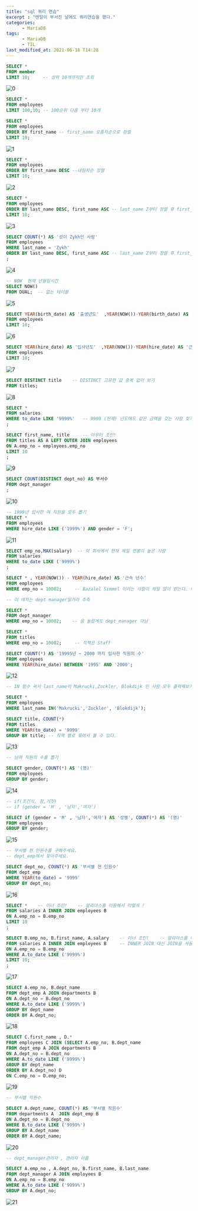 ```yaml
---
title: "sql 쿼리 연습"
excerpt : "멘탈이 부서진 날에도 쿼리연습을 했다."
categories:
      - MariaDB
tags:
      - MariaDB
      - TIL  
last_modified_at: 2021-06-18 T14:28
---
```


```sql
SELECT *
FROM member
LIMIT 10;     -- 상위 10개까지만 조회
```

![0](/assets/20210618/0.png)

```sql
SELECT *
FROM employees
LIMIT 100,10; -- 100순위 다음 부터 10개
```

```sql
SELECT *
FROM employees
ORDER BY first_name -- first_name 오름차순으로 정렬
LIMIT 10;
```

![1](/assets/20210618/1.png)

```sql
SELECT *
FROM employees
ORDER BY first_name DESC --내림차순 정렬
LIMIT 10;
```

![2](/assets/20210618/2.png)

```sql
SELECT *
FROM employees
ORDER BY last_name DESC, first_name ASC -- last_name Z부터 정렬 후 first_name 오름차순 정렬
LIMIT 10;
```

![3](/assets/20210618/3.png)

```sql
SELECT COUNT(*) AS '성이 Zykh인 사람'
FROM employees
WHERE last_name = 'Zykh'
ORDER BY last_name DESC, first_name ASC -- last_name Z부터 정렬 후 first_name 오름차순 정렬
;
```

![4](/assets/20210618/4.png)

```sql
-- NOW  현재 년월일시간
SELECT NOW()
FROM DUAL;  -- 없는 테이블
```

![5](/assets/20210618/5.png)

```sql
SELECT YEAR(birth_date) AS '출생년도'  ,YEAR(NOW())-YEAR(birth_date) AS '나이'
FROM employees
LIMIT 10;
```

![6](/assets/20210618/6.png)

```sql
SELECT YEAR(hire_date) AS '입사년도'  ,YEAR(NOW())-YEAR(hire_date) AS '근속년도'
FROM employees
LIMIT 10;
```

![7](/assets/20210618/7.png)

```sql
SELECT DISTINCT title    -- DISTINCT 고유한 값 중복 없이 보기
FROM titles;
```

![8](/assets/20210618/8.png)

```sql
SELECT *
FROM salaries
WHERE to_date LIKE '9999%'   -- 9999 (현재) 년도에도 같은 금액을 갖는 사람 찾기
;
```

```sql
SELECT first_name, title     -- 아우터 조인!
FROM titles AS A LEFT OUTER JOIN employees
ON A.emp_no = employees.emp_no
LIMIT 10
;
```

![9](/assets/20210618/9.png)

```sql
SELECT COUNT(DISTINCT dept_no) AS 부서수
FROM dept_manager
;
```

![10](/assets/20210618/10.png)

```sql
-- 1999년 입사한 여 직원을 모두 뽑기
SELECT *
FROM employees
WHERE hire_date LIKE ('1999%') AND gender = 'F';
```

![11](/assets/20210618/11.png)

```sql
SELECT emp_no,MAX(salary)  -- 이 회사에서 현재 제일 연봉이 높은 사람
FROM salaries
WHERE to_date LIKE ('9999%')
;

SELECT * , YEAR(NOW()) - YEAR(hire_date) AS '근속 년수'
FROM employees
WHERE emp_no = 10002;     -- Bazalel Simmel 이라는 사람이 제일 많이 받는다. 이 여성은 64년 생으로 근속년도가 무려 36년이나 된다.

-- 이 여자는 dept manager일거라 추측

SELECT *
FROM dept_manager
WHERE emp_no = 10002;    -- 음 놀랍게도 dept_manager 아님

SELECT *
FROM titles
WHERE emp_no = 10002;     -- 직책은 Staff
```

```sql
SELECT COUNT(*) AS '19995년 ~ 2000 까지 입사한 직원의 수'
FROM employees
WHERE YEAR(hire_date) BETWEEN '1995' AND '2000';
```

![12](/assets/20210618/12.png)

```sql
-- IN 함수 써서 last_name이 Makrucki,Zockler, Blokdijk 인 사람 모두 출력해보기

SELECT *
FROM employees
WHERE last_name IN('Makrucki','Zockler', 'Blokdijk');
```

```sql
SELECT title, COUNT(*)
FROM titles
WHERE YEAR(to_date) = '9999'
GROUP BY title; -- 직책 별로 묶어서 볼 수 있다.
```

![13](/assets/20210618/13.png)

```sql
-- 남여 직원의 수를 뽑기

SELECT gender, COUNT(*) AS '(명)'     
FROM employees
GROUP BY gender;
```

![14](/assets/20210618/14.png)

```sql
-- if(조건식, 참,거짓)
-- if (gender = 'M' , '남자','여자')

SELECT if (gender = 'M' , '남자','여자') AS '성별', COUNT(*) AS '(명)'     
FROM employees
GROUP BY gender;
```

![15](/assets/20210618/15.png)

```sql
-- 부서별 현 인원수를 구해주세요.
-- dept_emp에서 찾아주세요.

SELECT dept_no, COUNT(*) AS '부서별 현 인원수'
FROM dept_emp
WHERE YEAR(to_date) = '9999'
GROUP BY dept_no;
```

![16](/assets/20210618/16.png)

```sql
SELECT *    -- 이너 조인!    -- 알리아스를 이용해서 이렇게 !
FROM salaries A INNER JOIN employees B
ON A.emp_no = B.emp_no
LIMIT 10
;
```

```sql
SELECT B.emp_no, B.first_name, A.salary    -- 이너 조인!    -- 알리아스를 이용해서 이렇게 !
FROM salaries A INNER JOIN employees B     -- INNER JOIN 대신 JOIN을 사용해도 된다.
ON A.emp_no = B.emp_no
WHERE A.to_date LIKE ('9999%')
LIMIT 10;
;
```

![17](/assets/20210618/17.png)

```sql
SELECT A.emp_no, B.dept_name
FROM dept_emp A JOIN departments B
ON A.dept_no = B.dept_no
WHERE A.to_date LIKE ('9999%')
GROUP BY dept_name
ORDER BY A.dept_no;
```

![18](/assets/20210618/18.png)

```sql
SELECT C.first_name , D.*
FROM employees C JOIN (SELECT A.emp_no, B.dept_name
FROM dept_emp A JOIN departments B
ON A.dept_no = B.dept_no
WHERE A.to_date LIKE ('9999%')
GROUP BY dept_name
ORDER BY A.dept_no) D
ON C.emp_no = D.emp_no;
```

![19](/assets/20210618/19.png)

```sql
-- 부서별 직원수

SELECT A.dept_name, COUNT(*) AS '부서별 직원수'
FROM departments A  JOIN dept_emp B
ON A.dept_no = B.dept_no
WHERE B.to_date LIKE ('9999%')
GROUP BY A.dept_name
ORDER BY A.dept_name;
```

![20](/assets/20210618/20.png)

```sql
-- dept_manager관리자 , 관리자 이름

SELECT A.emp_no , A.dept_no, B.first_name, B.last_name
FROM dept_manager A JOIN employees B
ON A.emp_no = B.emp_no
WHERE A.to_date LIKE ('9999%')
GROUP BY A.dept_no;
```

![21](/assets/20210618/21.png)   
